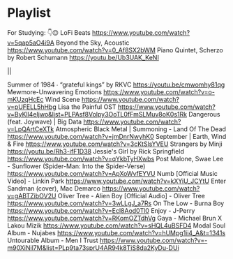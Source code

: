 # Playlist
For Studying: 👇😌
LoFi Beats https://www.youtube.com/watch?v=5qap5aO4i9A
Beyond the Sky, Acoustic https://www.youtube.com/watch?v=0_Af8SX2bWM
Piano Quintet, Scherzo by Robert Schumann https://youtu.be/Ub3UAK_KeNI

||

Summer of 1984 ∙ “grateful kings” by RKVC https://youtu.be/cmwomhy81qg
Mewmore-Unwavering Emotions https://www.youtube.com/watch?v=o-mKUzqHcEc
Wind Scene https://www.youtube.com/watch?v=pUFELL5hHbg
Lisa the Painful OST https://www.youtube.com/watch?v=ByKll4eIjwo&list=PLPAsf8Volpy3OoTL0fFmSLMuv8oK0s1Rk
Dangerous (feat. Joywave) | Big Data https://www.youtube.com/watch?v=LpQArtCeXTk
Atmospheric Black Metal | Summoning - Land Of The Dead https://www.youtube.com/watch?v=jmDnrNwyhK0
September | Earth, Wind & Fire https://www.youtube.com/watch?v=3cKtSlsYVEU
Strangers by Minji https://youtu.be/Rh3-ifF1D38
Jessie's Girl by Rick Springfield https://www.youtube.com/watch?v=qYkbTyHXwbs
Post Malone, Swae Lee - Sunflower (Spider-Man: Into the Spider-Verse) https://www.youtube.com/watch?v=ApXoWvfEYVU
Numb [Official Music Video] - Linkin Park https://www.youtube.com/watch?v=kXYiU_JCYtU
Enter Sandman (cover), Mac Demarco https://www.youtube.com/watch?v=gABTZibOV2U
Oliver Tree - Alien Boy [Official Audio] - Oliver Tree https://www.youtube.com/watch?v=3wLLgJ_a7Rs
On The Low - Burna Boy https://www.youtube.com/watch?v=Ecl8Aod0Tl0
Enjoy - J-Perry https://www.youtube.com/watch?v=RKomOZTdhVg
Gaya - Michael Brun X Lakou Mizik https://www.youtube.com/watch?v=sHQL4uBSFD4
Modal Soul Album - Nujabes https://www.youtube.com/watch?v=hUMpg1ii4_A&t=1341s
Untourable Album - Men I Trust https://www.youtube.com/watch?v=-m90XiNil7M&list=PLp9ta73sprU4AR94k8TiS8da2KyDu-DUi
